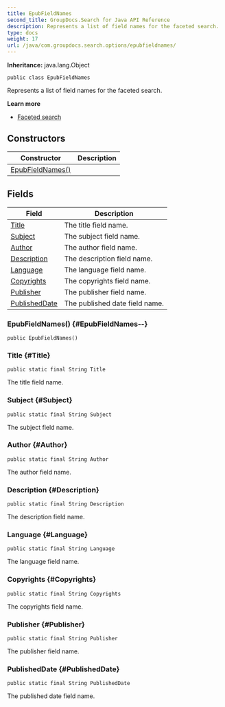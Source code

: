 ```yaml
---
title: EpubFieldNames
second_title: GroupDocs.Search for Java API Reference
description: Represents a list of field names for the faceted search.
type: docs
weight: 17
url: /java/com.groupdocs.search.options/epubfieldnames/
---
```

**Inheritance:**
java.lang.Object
```
public class EpubFieldNames
```

Represents a list of field names for the faceted search.

**Learn more**

 *  [Faceted search][]


[Faceted search]: https://docs.groupdocs.com/display/searchjava/Faceted+search
## Constructors

| Constructor | Description |
| --- | --- |
| [EpubFieldNames()](#EpubFieldNames--) |  |
## Fields

| Field | Description |
| --- | --- |
| [Title](#Title) | The title field name. |
| [Subject](#Subject) | The subject field name. |
| [Author](#Author) | The author field name. |
| [Description](#Description) | The description field name. |
| [Language](#Language) | The language field name. |
| [Copyrights](#Copyrights) | The copyrights field name. |
| [Publisher](#Publisher) | The publisher field name. |
| [PublishedDate](#PublishedDate) | The published date field name. |
### EpubFieldNames() {#EpubFieldNames--}
```
public EpubFieldNames()
```


### Title {#Title}
```
public static final String Title
```


The title field name.

### Subject {#Subject}
```
public static final String Subject
```


The subject field name.

### Author {#Author}
```
public static final String Author
```


The author field name.

### Description {#Description}
```
public static final String Description
```


The description field name.

### Language {#Language}
```
public static final String Language
```


The language field name.

### Copyrights {#Copyrights}
```
public static final String Copyrights
```


The copyrights field name.

### Publisher {#Publisher}
```
public static final String Publisher
```


The publisher field name.

### PublishedDate {#PublishedDate}
```
public static final String PublishedDate
```


The published date field name.

